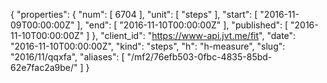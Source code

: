 {
  "properties": {
    "num": [
      6704
    ],
    "unit": [
      "steps"
    ],
    "start": [
      "2016-11-09T00:00:00Z"
    ],
    "end": [
      "2016-11-10T00:00:00Z"
    ],
    "published": [
      "2016-11-10T00:00:00Z"
    ]
  },
  "client_id": "https://www-api.jvt.me/fit",
  "date": "2016-11-10T00:00:00Z",
  "kind": "steps",
  "h": "h-measure",
  "slug": "2016/11/qqxfa",
  "aliases": [
    "/mf2/76efb503-0fbc-4835-85bd-62e7fac2a9be/"
  ]
}

